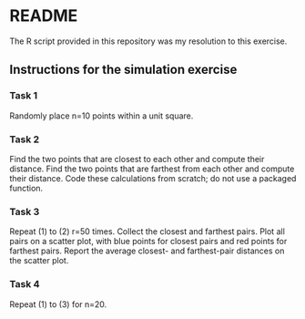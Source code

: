 # README

The R script provided in this repository was my resolution to this exercise.

## Instructions for the simulation exercise

### Task 1
Randomly place n=10 points within a unit square. 

### Task 2
Find the two points that are closest to each other and compute their distance. Find the two points that are farthest from each other and compute their distance. Code these calculations from scratch; do not use a packaged function.

### Task 3
Repeat (1) to (2) r=50 times. Collect the closest and farthest pairs. Plot all pairs on a scatter plot, with blue points for closest pairs and red points for farthest pairs. Report the average closest- and farthest-pair distances on the scatter plot.

### Task 4
Repeat (1) to (3) for n=20.

